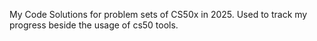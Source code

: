 My Code Solutions for problem sets of CS50x in 2025. Used to track my progress beside the usage of cs50 tools.

